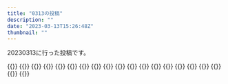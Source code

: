 ```yaml
---
title: "0313の投稿"
description: ""
date: "2023-03-13T15:26:48Z"
thumbnail: ""
---
```

20230313に行った投稿です。
<!--more-->
{{<othersns text="引きこもりたい" url="https://qunagi.qunagi.net/notice/ATZU9WTzbeeWiBsQXQ" screenname="jme/k.h" date="2023-03-13T11:26:28.000Z">}}
{{<othersns text="とりあえず机に座れるときはハリポタで持ち運び時はメトロイドプライムだな<br/>そうしてれば机の前時がライザになる" url="https://qunagi.qunagi.net/notice/ATZKizYsU7nBUYR68m" screenname="jme/k.h" date="2023-03-13T09:40:50.000Z">}}
{{<othersns text="で、みつかった不具合は最新の方でも直さないといけない" url="https://qunagi.qunagi.net/notice/ATZ97WEfSLvYKQub8S" screenname="jme/k.h" date="2023-03-13T07:30:48.000Z">}}
{{<othersns text="過去の不具合修正が乗ってくるのが原因だと思うんだよなあ<br/>それを直すいい感じの仕組みがないのがなあ" url="https://qunagi.qunagi.net/notice/ATZ93vUZbx9DVBdeT2" screenname="jme/k.h" date="2023-03-13T07:30:09.000Z">}}
{{<othersns text="上の方の上司がこの仕事の面倒臭さを理解してない気がするなあ" url="https://qunagi.qunagi.net/notice/ATZ8w6TOtr1zF6MMnw" screenname="jme/k.h" date="2023-03-13T07:28:44.000Z">}}
{{<othersns text="大したこと無いから休日にゆっくりするっていう対策になって損してる気がするからやめて欲しいところ" url="https://qunagi.qunagi.net/notice/ATZ6Dc2cU4mKD3UTnE" screenname="jme/k.h" date="2023-03-13T06:58:17.000Z">}}
{{<othersns text="苦手な作業が一個片付いたからなんか朝とかの頭痛が無くなってくれるといいなあ" url="https://qunagi.qunagi.net/notice/ATZ662dvhBMCOfKdhA" screenname="jme/k.h" date="2023-03-13T06:56:55.000Z">}}
{{<othersns text="来週の月曜休みだからザ・ワン的な映画を見に行くか、それとも土曜日にシン・仮面ライダーと一緒に見るか" url="https://qunagi.qunagi.net/notice/ATZ4iOyCvsT6jryr5c" screenname="jme/k.h" date="2023-03-13T06:41:27.000Z">}}
{{<othersns text="親知らずの治療、保険使えた気がするから請求すれば良かったかな。それくらいの保険料は払ってるしな<br/>まあいいか<br/>次なんかあるときはちゃんと調べておこう" url="https://qunagi.qunagi.net/notice/ATZ1njqSRnpb4DD0QC" screenname="jme/k.h" date="2023-03-13T06:08:48.000Z">}}
{{<othersns text="フリーレン、なんか理屈っぽい話の割には人間が全体的にタフなイメージがある<br/>シュタルクがタフなのはいいとして、それ以外も袈裟懸けに切られたりくらいだと致命傷にはならない感じだもんな" url="https://qunagi.qunagi.net/notice/ATZ0T2M2Kq7iRAXohM" screenname="jme/k.h" date="2023-03-13T05:53:51.000Z">}}
{{<othersns text="54 42 31 11 54 31 41 44 41 21" url="https://qunagi.qunagi.net/notice/ATYqJrFtEVk1rkeaoK" screenname="jme/k.h" date="2023-03-13T04:00:08.000Z">}}
{{<othersns text="ねちさ　あね　さ　たて　たか<br/>とけう　あと　う　えて　えい<br/>SATisKtoXL" url="https://qunagi.qunagi.net/notice/ATYpywUEaVYq0eOEbI" screenname="jme/k.h" date="2023-03-13T03:56:21.000Z">}}
{{<othersns text="複数のアカウントを使いこなせてないから一つ一つの密度が落ちて良くないな" url="https://qunagi.qunagi.net/notice/ATYoWxHZw3UePoYqoa" screenname="jme/k.h" date="2023-03-13T03:40:06.000Z">}}
{{<othersns text="選挙で選ばれてない官僚が一応国民の代表の政治家の首を取れる状態は単体で見たらまああんあり良くないっちゃあ良くないよなあ、多分" url="https://qunagi.qunagi.net/notice/ATYewLbPeWE7XYJ8Rk" screenname="jme/k.h" date="2023-03-13T01:52:38.000Z">}}
{{<othersns text="官僚対政治家<br/>官僚は選挙で選ばれるわけではなって点をどこまで活かせるか" url="https://qunagi.qunagi.net/notice/ATYejBdfNzB0sF5Pfc" screenname="jme/k.h" date="2023-03-13T01:50:15.000Z">}}
{{<othersns text="電話がかなり嫌いだから躊躇してたけど、インターネットで申し込めるか" url="https://qunagi.qunagi.net/notice/ATYZkypfTHXjxojfsm" screenname="jme/k.h" date="2023-03-13T00:54:33.000Z">}}
{{<othersns text="まあ粗大ゴミか" url="https://qunagi.qunagi.net/notice/ATYYzfqeEiadTVdXhw" screenname="jme/k.h" date="2023-03-13T00:46:00.000Z">}}
{{<othersns text="いやでも電源スイッチ周りが死んでるから何かしら対応しないと<br/>来年買い替えを目安にいろいろ動くか<br/>いい感じにコスパ良く性能あげようと思うともう1 url=2年待ちたいところだからな<br/>まあケースは性能関係ないから先にかっちゃうのもありか" screenname="https://qunagi.qunagi.net/notice/ATYYpNkueIuiSy2xBw" date="jme/k.h">}}
{{<othersns text="PCケースを買い替えたいけど処分するのが面倒で買い換えられない" url="https://qunagi.qunagi.net/notice/ATYYa6VEVqgGc6QYm8" screenname="jme/k.h" date="2023-03-13T00:41:23.000Z">}}
{{<othersns text="新しいゲーム来るからそれ以外にゲーム買ってる時間的余裕はないけどそれはそれとして来るまでがひまで死ぬ<br/>いや、ホグワーツクリアしてないけど" url="https://qunagi.qunagi.net/notice/ATYVPBoa7eme2aa7Oq" screenname="jme/k.h" date="2023-03-13T00:05:48.000Z">}}
